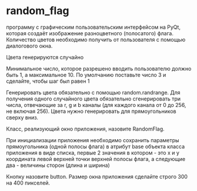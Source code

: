 # random_flag
 программу с графическим пользовательским интерфейсом на PyQt, которая создаёт изображение разноцветного (полосатого) флага. Количество цветов необходимо получить от пользователя с помощью диалогового окна.

Цвета генерируются случайно

Минимальное число, которое разрешено вводить пользователю должно быть 1, а максимальное 10. По умолчанию поставьте число 3 и сделайте, чтобы шаг был равен 1

Генерировать цвета обязательно с помощью random.randrange. Для получения одного случайного цвета обязательно сгенерировать три числа, отвечающие за r, g и b каналы (для каждого канала от 0 до 256, не включая 256). Цвета нужно генерировать для прямоугольников сверху вниз.

Класс, реализующий окно приложения, назовите RandomFlag.

При инициализации приложения необходимо сохранить параметры прямоугольника (одной полосы флага) в атрибут base объекта класса приложения в виде списка, первые 2 значения в котором - это x и y координата левой верхней точки верхней полосы флага, а следующие два - величины сторон (длина и ширина)

Кнопку назовите button. Размер окна приложения сделайте строго 300 на 400 пикселей.
